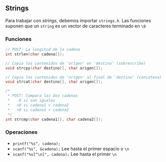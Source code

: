 ## Strings

Para trabajar con *strings*, debemos importar `strings.h`. Las funciones suponen que un `string` es un vector de caracteres terminado en `\0`

### Funciones

```c
// POST: La longitud de la cadena
int strlen(char cadena[]);

// Copia los contenidos de 'origen' en 'destino' (sobrescribe)
void strcpy(char destino[], char origen[]);

// Copia los contenidos de 'origen' al final de 'destino' (concatena)
void strcat(char destino[], char origen[]);

/*
 * POST: Compara las dos cadenas
 *    0 si son iguales
 *   >0 si cadena1 > cadena2
 *   <0 si cadena1 < cadena2
 */
int strcmp(char cadena1[], char cadena2[]);
```

### Operaciones

- `printf("%s", cadena);`
- `scanf("%s", &cadena);` Lee hasta el primer espacio o `\n`
- `scanf("%s[^\n]", cadena);` Lee hasta el primer `\n`